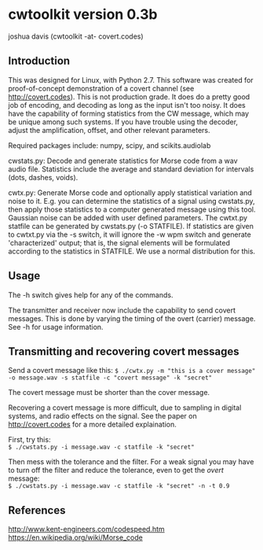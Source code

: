 
cwtoolkit version 0.3b
======================

joshua davis (cwtoolkit -at- covert.codes)

 Introduction
 ------------

This was designed for Linux, with Python 2.7.  This software was created for proof-of-concept
demonstration of a covert channel (see http://covert.codes).  This is not production grade.
It does do a pretty good job of encoding, and decoding as long as the input isn't too noisy.
It does have the capability of forming statistics from the CW message, which may be unique
among such systems.  If you have trouble using the decoder, adjust the amplification, offset,
and other relevant parameters.

Required packages include: numpy, scipy, and scikits.audiolab

cwstats.py: Decode and generate statistics for Morse code from a wav audio file.
			Statistics include the average and standard deviation for intervals
			(dots, dashes, voids).

cwtx.py:    Generate Morse code and optionally apply statistical variation and noise to it.
			E.g. you can determine the statistics of a signal using cwstats.py, then apply
			those statistics to a computer generated message using this tool.  Gaussian
			noise can be added with user defined parameters.  The cwtxt.py statfile can be
			generated by cwstats.py (-o STATFILE).  If statistics are given to cwtxt.py via
			the -s switch, it will ignore the -w wpm switch and generate 'characterized'
			output; that is, the signal elements will be formulated according to the
			statistics in STATFILE.  We use a normal distribution for this.


  Usage
  -----

 The -h switch gives help for any of the commands.

 The transmitter and receiver now include the capability to send covert messages.  This is done
by varying the timing of the overt (carrier) message.  See -h for usage information.


 Transmitting and recovering covert messages
 -------------------------------------------

 Send a covert message like this:
    `$ ./cwtx.py -m "this is a cover message" -o message.wav -s statfile -c "covert message" -k "secret"`

 The covert message must be shorter than the cover message.

 Recovering a covert message is more difficult, due to sampling in digital systems, and radio
 effects on the signal.  See the paper on http://covert.codes for a more detailed explaination.

 First, try this:  
    `$ ./cwstats.py -i message.wav -c statfile -k "secret"`

 Then mess with the tolerance and the filter.  For a weak signal you may have to turn off the filter
 and reduce the tolerance, even to get the *overt* message:  
    `$ ./cwstats.py -i message.wav -c statfile -k "secret" -n -t 0.9`


 References
 ----------

 http://www.kent-engineers.com/codespeed.htm  
 https://en.wikipedia.org/wiki/Morse_code

